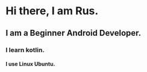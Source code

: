 # Hi there, I am Rus.
## I am a Beginner Android Developer.
### I learn kotlin.
#### I use Linux Ubuntu.
<!---
01th/01th is a ✨ special ✨ repository because its `README.md` (this file) appears on your GitHub profile.
You can click the Preview link to take a look at your changes.
--->
